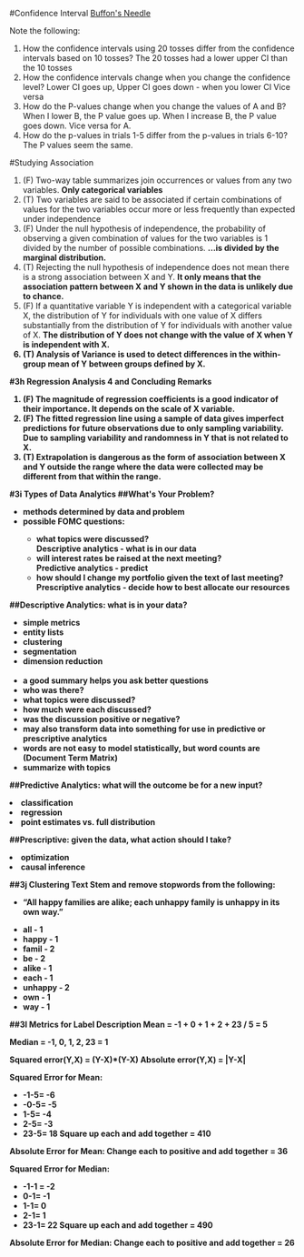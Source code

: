 #Confidence Interval
[Buffon's Needle](https://courses.edx.org/courses/course-v1:ColumbiaX+DS101X+1T2016/courseware/5c71f003d43e44b2b21a934df4dc6ca0/4e212e4f39e74b40ac9c1e1f36476d0a/?child=first)

Note the following: 
1. How the confidence intervals using 20 tosses differ from the confidence intervals based on 10 tosses?
The 20 tosses had a lower upper CI than the 10 tosses
2. How the confidence intervals change when you change the confidence level?
Lower CI goes up, Upper CI goes down - when you lower CI
Vice versa
3. How do the P-values change when you change the values of A and B?
When I lower B, the P value goes up. When I increase B, the P value goes down.
Vice versa for A.
4. How do the p-values in trials 1-5 differ from the p-values in trials 6-10?
The P values seem the same.

#Studying Association
1. (F) Two-way table summarizes join occurrences or values from any two variables.
<b>Only categorical variables</b>
2. (T) Two variables are said to be associated if certain combinations of values for the two variables occur more or less frequently than expected under independence
3. (F) Under the null hypothesis of independence, the probability of observing a given combination of values for the two variables is 1 divided by the number of possible combinations.
<b>...is divided by the marginal distribution.</b>
4. (T) Rejecting the null hypothesis of independence does not mean there is a strong association between X and Y.
<b>It only means that the association pattern between X and Y shown in the data is unlikely due to chance.</b>
5. (F) If a quantitative variable Y is independent with a categorical variable X, the distribution of Y for individuals with one value of X differs substantially from the distribution of Y for individuals with another value of X.
<b>The distribution of Y does not change with the value of X when Y is independent with X.
6. (T) Analysis of Variance is used to detect differences in the within-group mean of Y between groups defined by X.

#3h Regression Analysis 4 and Concluding Remarks
1. (F) The magnitude of regression coefficients is a good indicator of their importance.
<b>It depends on the scale of X variable.</b>
2. (F) The fitted regression line using a sample of data gives imperfect predictions for future observations due to only sampling variability.
<b>Due to sampling variability and randomness in Y that is not related to X.</b>
3. (T) Extrapolation is dangerous as the form of association between X and Y outside the range where the data were collected may be different from that within the range.

#3i Types of Data Analytics
##What's Your Problem?
<ul>
<li>methods determined by data and problem</li>
<li>possible FOMC questions:</li>
<ul>
<li>what topics were discussed?</li>
<b>Descriptive analytics - what is in our data</b>
<li>will interest rates be raised at the next meeting?</li>
<b>Predictive analytics - predict</b>
<li>how should I change my portfolio given the text of last meeting?</li>
<b>Prescriptive analytics - decide how to best allocate our resources</b>
</ul>
</ul>

##Descriptive Analytics: what is in your data?
<ul>
<li>simple metrics</li>
<li>entity lists</li>
<li>clustering</li>
<li>segmentation</li>
<li>dimension reduction</li>
<br>
<li>a good summary helps you ask better questions</li>
<li>who was there?</li>
<li>what topics were discussed?</li>
<li>how much were each discussed?</li>
<li>was the discussion positive or negative?</li>
<li>may also transform data into something for use in predictive or prescriptive analytics</li>
<li>words are not easy to model statistically, but word counts are (Document Term Matrix)</li>
<li>summarize with topics</li>
</ul>

##Predictive Analytics: what will the outcome be for a new input?
<li>classification</li>
<li>regression</li>
<li>point estimates vs. full distribution</li>

##Prescriptive: given the data, what action should I take?
<li>optimization</li>
<li>causal inference</li>

##3j Clustering Text
Stem and remove stopwords from the following: 
* “All happy families are alike; each unhappy family is unhappy in its own way.” 

<ul>
<li>all - 1</li>
<li>happy - 1</li>
<li>famil - 2</li>
<li>be - 2</li>
<li>alike - 1</li>
<li>each - 1</li>
<li>unhappy - 2</li>
<li>own - 1</li>
<li>way - 1</li>
</ul>

##3I Metrics for Label Description
Mean = -1 + 0 + 1 + 2 + 23 / 5 = 5

Median = -1, 0, 1, 2, 23 = 1

Squared error(Y,X) = (Y-X)*(Y-X)
Absolute error(Y,X) = |Y-X|

Squared Error for Mean:
* -1-5= -6
* -0-5= -5
* 1-5= -4
* 2-5= -3
* 23-5= 18
Square up each and add together = 410

Absolute Error for Mean:
Change each to positive and add together = 36

Squared Error for Median:
* -1-1 = -2
* 0-1= -1
* 1-1= 0
* 2-1= 1
* 23-1= 22
Square up each and add together = 490

Absolute Error for Median:
Change each to positive and add together = 26



